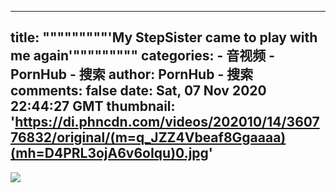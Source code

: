 
---
title: """""""""'My StepSister came to play with me again'"""""""""
categories: 
    - 音视频
    - PornHub - 搜索
author: PornHub - 搜索
comments: false
date: Sat, 07 Nov 2020 22:44:27 GMT
thumbnail: 'https://di.phncdn.com/videos/202010/14/360776832/original/(m=q_JZZ4Vbeaf8Ggaaaa)(mh=D4PRL3ojA6v6oIqu)0.jpg'
---

<div>   
<img src="https://di.phncdn.com/videos/202010/14/360776832/original/(m=q_JZZ4Vbeaf8Ggaaaa)(mh=D4PRL3ojA6v6oIqu)0.jpg" referrerpolicy="no-referrer">  
</div>
            